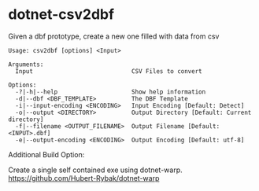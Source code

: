 # dotnet-csv2dbf
Given a dbf prototype, create a new one filled with data from csv

```
Usage: csv2dbf [options] <Input>

Arguments:
  Input                            CSV Files to convert

Options:
  -?|-h|--help                     Show help information
  -d|--dbf <DBF_TEMPLATE>          The DBF Template
  -i|--input-encoding <ENCODING>   Input Encoding [Default: Detect]
  -o|--output <DIRECTORY>          Output Directory [Default: Current directory]
  -f|--filename <OUTPUT_FILENAME>  Output Filename [Default: <INPUT>.dbf]
  -e|--output-encoding <ENCODING>  Output Encoding [Default: utf-8]
```



Additional Build Option:

Create a single self contained exe using dotnet-warp.
https://github.com/Hubert-Rybak/dotnet-warp
